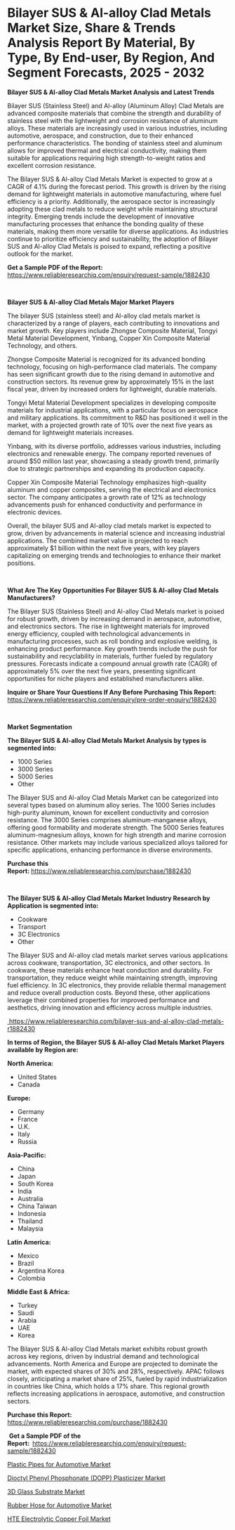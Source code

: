 <p><h1>Bilayer SUS & Al-alloy Clad Metals Market Size, Share & Trends Analysis Report By Material, By Type, By End-user, By Region, And Segment Forecasts, 2025 - 2032</h1></p><p><strong>Bilayer SUS & Al-alloy Clad Metals Market Analysis and Latest Trends</strong></p>
<p><p>Bilayer SUS (Stainless Steel) and Al-alloy (Aluminum Alloy) Clad Metals are advanced composite materials that combine the strength and durability of stainless steel with the lightweight and corrosion resistance of aluminum alloys. These materials are increasingly used in various industries, including automotive, aerospace, and construction, due to their enhanced performance characteristics. The bonding of stainless steel and aluminum allows for improved thermal and electrical conductivity, making them suitable for applications requiring high strength-to-weight ratios and excellent corrosion resistance.</p><p>The Bilayer SUS & Al-alloy Clad Metals Market is expected to grow at a CAGR of 4.1% during the forecast period. This growth is driven by the rising demand for lightweight materials in automotive manufacturing, where fuel efficiency is a priority. Additionally, the aerospace sector is increasingly adopting these clad metals to reduce weight while maintaining structural integrity. Emerging trends include the development of innovative manufacturing processes that enhance the bonding quality of these materials, making them more versatile for diverse applications. As industries continue to prioritize efficiency and sustainability, the adoption of Bilayer SUS and Al-alloy Clad Metals is poised to expand, reflecting a positive outlook for the market.</p></p>
<p><strong>Get a Sample PDF of the Report:&nbsp;</strong> <a href="https://www.reliableresearchiq.com/enquiry/request-sample/1882430?utm_campaign=1141&utm_medium=2&utm_source=Github&utm_content=ia&utm_term=03042025&utm_id=bilayer-sus-al-alloy-clad-metals">https://www.reliableresearchiq.com/enquiry/request-sample/1882430</a></p>
<p>&nbsp;</p>
<p><strong>Bilayer SUS & Al-alloy Clad Metals Major Market Players</strong></p>
<p><p>The bilayer SUS (stainless steel) and Al-alloy clad metals market is characterized by a range of players, each contributing to innovations and market growth. Key players include Zhongse Composite Material, Tongyi Metal Material Development, Yinbang, Copper Xin Composite Material Technology, and others.</p><p>Zhongse Composite Material is recognized for its advanced bonding technology, focusing on high-performance clad materials. The company has seen significant growth due to the rising demand in automotive and construction sectors. Its revenue grew by approximately 15% in the last fiscal year, driven by increased orders for lightweight, durable materials.</p><p>Tongyi Metal Material Development specializes in developing composite materials for industrial applications, with a particular focus on aerospace and military applications. Its commitment to R&D has positioned it well in the market, with a projected growth rate of 10% over the next five years as demand for lightweight materials increases.</p><p>Yinbang, with its diverse portfolio, addresses various industries, including electronics and renewable energy. The company reported revenues of around $50 million last year, showcasing a steady growth trend, primarily due to strategic partnerships and expanding its production capacity.</p><p>Copper Xin Composite Material Technology emphasizes high-quality aluminum and copper composites, serving the electrical and electronics sector. The company anticipates a growth rate of 12% as technology advancements push for enhanced conductivity and performance in electronic devices.</p><p>Overall, the bilayer SUS and Al-alloy clad metals market is expected to grow, driven by advancements in material science and increasing industrial applications. The combined market value is projected to reach approximately $1 billion within the next five years, with key players capitalizing on emerging trends and technologies to enhance their market positions.</p></p>
<p>&nbsp;</p>
<p><strong>What Are The Key Opportunities For Bilayer SUS & Al-alloy Clad Metals Manufacturers?</strong></p>
<p><p>The Bilayer SUS (Stainless Steel) and Al-alloy Clad Metals market is poised for robust growth, driven by increasing demand in aerospace, automotive, and electronics sectors. The rise in lightweight materials for improved energy efficiency, coupled with technological advancements in manufacturing processes, such as roll bonding and explosive welding, is enhancing product performance. Key growth trends include the push for sustainability and recyclability in materials, further fueled by regulatory pressures. Forecasts indicate a compound annual growth rate (CAGR) of approximately 5% over the next five years, presenting significant opportunities for niche players and established manufacturers alike.</p></p>
<p><strong>Inquire or Share Your Questions If Any Before Purchasing This Report:</strong> <a href="https://www.reliableresearchiq.com/enquiry/pre-order-enquiry/1882430?utm_campaign=1141&utm_medium=2&utm_source=Github&utm_content=ia&utm_term=03042025&utm_id=bilayer-sus-al-alloy-clad-metals">https://www.reliableresearchiq.com/enquiry/pre-order-enquiry/1882430</a></p>
<p>&nbsp;</p>
<p><strong>Market Segmentation</strong></p>
<p><strong>The Bilayer SUS & Al-alloy Clad Metals Market Analysis by types is segmented into:</strong></p>
<p><ul><li>1000 Series</li><li>3000 Series</li><li>5000 Series</li><li>Other</li></ul></p>
<p><p>The Bilayer SUS and Al-alloy Clad Metals Market can be categorized into several types based on aluminum alloy series. The 1000 Series includes high-purity aluminum, known for excellent conductivity and corrosion resistance. The 3000 Series comprises aluminum-manganese alloys, offering good formability and moderate strength. The 5000 Series features aluminum-magnesium alloys, known for high strength and marine corrosion resistance. Other markets may include various specialized alloys tailored for specific applications, enhancing performance in diverse environments.</p></p>
<p><strong>Purchase this Report:&nbsp;</strong><a href="https://www.reliableresearchiq.com/purchase/1882430?utm_campaign=1141&utm_medium=2&utm_source=Github&utm_content=ia&utm_term=03042025&utm_id=bilayer-sus-al-alloy-clad-metals">https://www.reliableresearchiq.com/purchase/1882430</a></p>
<p>&nbsp;</p>
<p><strong>The Bilayer SUS & Al-alloy Clad Metals Market Industry Research by Application is segmented into:</strong></p>
<p><ul><li>Cookware</li><li>Transport</li><li>3C Electronics</li><li>Other</li></ul></p>
<p><p>The Bilayer SUS and Al-alloy clad metals market serves various applications across cookware, transportation, 3C electronics, and other sectors. In cookware, these materials enhance heat conduction and durability. For transportation, they reduce weight while maintaining strength, improving fuel efficiency. In 3C electronics, they provide reliable thermal management and reduce overall production costs. Beyond these, other applications leverage their combined properties for improved performance and aesthetics, driving innovation and efficiency across multiple industries.</p></p>
<p><a href="https://www.reliableresearchiq.com/bilayer-sus-and-al-alloy-clad-metals-r1882430?utm_campaign=1141&utm_medium=2&utm_source=Github&utm_content=ia&utm_term=03042025&utm_id=bilayer-sus-al-alloy-clad-metals">&nbsp;https://www.reliableresearchiq.com/bilayer-sus-and-al-alloy-clad-metals-r1882430</a></p>
<p><strong>In terms of Region, the Bilayer SUS & Al-alloy Clad Metals Market Players available by Region are:</strong></p>
<p>
    <p> <strong> North America: </strong>
        <ul>
            <li>United States</li>
            <li>Canada</li>
        </ul>
        </p> 
    <p> <strong> Europe: </strong>
        <ul>
            <li>Germany</li>
            <li>France</li>
            <li>U.K.</li>
            <li>Italy</li>
            <li>Russia</li>
        </ul>
        </p> 
    <p> <strong> Asia-Pacific: </strong>
        <ul>
            <li>China</li>
            <li>Japan</li>
            <li>South Korea</li>
            <li>India</li>
            <li>Australia</li>
            <li>China Taiwan</li>
            <li>Indonesia</li>
            <li>Thailand</li>
            <li>Malaysia</li>
        </ul>
        </p> 
    <p> <strong> Latin America: </strong>
        <ul>
            <li>Mexico</li>
            <li>Brazil</li>
            <li>Argentina Korea</li>
            <li>Colombia</li>
        </ul>
        </p> 
    <p> <strong> Middle East & Africa: </strong>
        <ul>
            <li>Turkey</li>
            <li>Saudi</li>
            <li>Arabia</li>
            <li>UAE</li>
            <li>Korea</li>
        </ul>
    </p>
    </p>
<p><p>The Bilayer SUS & Al-alloy Clad Metals market exhibits robust growth across key regions, driven by industrial demand and technological advancements. North America and Europe are projected to dominate the market, with expected shares of 30% and 28%, respectively. APAC follows closely, anticipating a market share of 25%, fueled by rapid industrialization in countries like China, which holds a 17% share. This regional growth reflects increasing applications in aerospace, automotive, and construction sectors.</p></p>
<p><strong>Purchase this Report: </strong><a href="https://www.reliableresearchiq.com/purchase/1882430?utm_campaign=1141&utm_medium=2&utm_source=Github&utm_content=ia&utm_term=03042025&utm_id=bilayer-sus-al-alloy-clad-metals">https://www.reliableresearchiq.com/purchase/1882430</a></p>
<p>&nbsp;<strong>Get a Sample PDF of the Report:&nbsp;&nbsp;</strong><a href="https://www.reliableresearchiq.com/enquiry/request-sample/1882430?utm_campaign=1141&utm_medium=2&utm_source=Github&utm_content=ia&utm_term=03042025&utm_id=bilayer-sus-al-alloy-clad-metals">https://www.reliableresearchiq.com/enquiry/request-sample/1882430</a></p>
<p><strong></strong></p>
<p><p><a href="https://github.com/qianyateina/Market-Research-Report-List-1/blob/main/plastic-pipes-for-automotive-market.md?utm_campaign=1141&utm_medium=2&utm_source=Github&utm_content=ia&utm_term=03042025&utm_id=bilayer-sus-al-alloy-clad-metals">Plastic Pipes for Automotive Market</a></p><p><a href="https://github.com/cwasicioaie/Market-Research-Report-List-1/blob/main/dioctyl-phenyl-phosphonate-dopp-plasticizer-market.md?utm_campaign=1141&utm_medium=2&utm_source=Github&utm_content=ia&utm_term=03042025&utm_id=bilayer-sus-al-alloy-clad-metals">Dioctyl Phenyl Phosphonate (DOPP) Plasticizer Market</a></p><p><a href="https://github.com/jensanohishi/Market-Research-Report-List-1/blob/main/3d-glass-substrate-market.md?utm_campaign=1141&utm_medium=2&utm_source=Github&utm_content=ia&utm_term=03042025&utm_id=bilayer-sus-al-alloy-clad-metals">3D Glass Substrate Market</a></p><p><a href="https://github.com/ebalabenoot/Market-Research-Report-List-1/blob/main/rubber-hose-for-automotive-market.md?utm_campaign=1141&utm_medium=2&utm_source=Github&utm_content=ia&utm_term=03042025&utm_id=bilayer-sus-al-alloy-clad-metals">Rubber Hose for Automotive Market</a></p><p><a href="https://github.com/kavechoxo/Market-Research-Report-List-1/blob/main/hte-electrolytic-copper-foil-market.md?utm_campaign=1141&utm_medium=2&utm_source=Github&utm_content=ia&utm_term=03042025&utm_id=bilayer-sus-al-alloy-clad-metals">HTE Electrolytic Copper Foil Market</a></p></p>